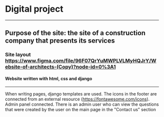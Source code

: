 # Digital project
____
## Purpose of the site: the site of a construction company that presents its services
### Site layout https://www.figma.com/file/96F07QrYuMWPLVLMyHQJrY/Website-of-architects-(Copy)?node-id=0%3A1
#### Website written with html, css and django
____
When writing pages, django templates are used.
The icons in the footer are connected from an external resource (https://fontawesome.com/icons).
Admin panel connected. There is an admin user who can view the questions that were created by the user on the main page in the "Contact us" section

